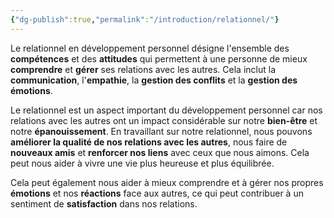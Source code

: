 ```yaml
---
{"dg-publish":true,"permalink":"/introduction/relationnel/"}
---
```



Le relationnel en développement personnel désigne l'ensemble des **compétences** et des **attitudes** qui permettent à une personne de mieux **comprendre** et **gérer** ses relations avec les autres. Cela inclut la **communication**, l'**empathie**, la **gestion des conflits** et la **gestion des émotions**.

Le relationnel est un aspect important du développement personnel car nos relations avec les autres ont un impact considérable sur notre **bien-être** et notre **épanouissement**. En travaillant sur notre relationnel, nous pouvons **améliorer la qualité de nos relations avec les autres**, nous faire de **nouveaux amis** et **renforcer nos liens** avec ceux que nous aimons. Cela peut nous aider à vivre une vie plus heureuse et plus équilibrée.

Cela peut également nous aider à mieux comprendre et à gérer nos propres **émotions** et nos **réactions** face aux autres, ce qui peut contribuer à un sentiment de **satisfaction** dans nos relations.